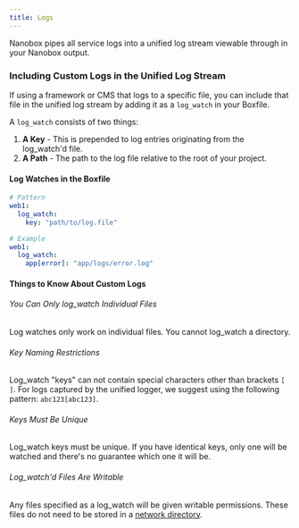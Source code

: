 ```yaml
---
title: Logs
---
```


Nanobox pipes all service logs into a unified log stream viewable through in your Nanobox output.

### Including Custom Logs in the Unified Log Stream
If using a framework or CMS that logs to a specific file, you can include that file in the unified log stream by adding it as a `log_watch` in your Boxfile.

A `log_watch` consists of two things:

1. **A Key** - This is prepended to log entries originating from the log_watch'd file.
2. **A Path** - The path to the log file relative to the root of your project.  

#### Log Watches in the Boxfile
```yaml
# Pattern
web1:
  log_watch:
    key: "path/to/log.file"

# Example
web1:
  log_watch:
    app[error]: "app/logs/error.log"
```

#### Things to Know About Custom Logs

###### You Can Only log_watch Individual Files
Log watches only work on individual files. You cannot log_watch a directory.

###### Key Naming Restrictions
Log_watch "keys" can not contain special characters other than brackets `[ ]`. For logs captured by the unified logger, we suggest using the following pattern: `abc123[abc123]`.

###### Keys Must Be Unique
Log_watch keys must be unique. If you have identical keys, only one will be watched and there's no guarantee which one it will be.

###### Log_watch'd Files Are Writable
Any files specified as a log_watch will be given writable permissions. These files do not need to be stored in a [network directory](/getting-started/network-storage/).

